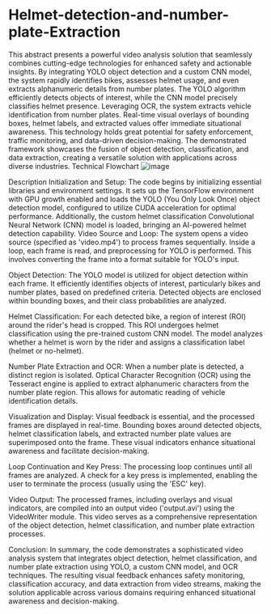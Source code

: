 # Helmet-detection-and-number-plate-Extraction
This abstract presents a powerful video analysis solution that seamlessly combines cutting-edge technologies for enhanced safety and actionable insights. By integrating YOLO object detection and a custom CNN model, the system rapidly identifies bikes, assesses helmet usage, and even extracts alphanumeric details from number plates. The YOLO algorithm efficiently detects objects of interest, while the CNN model precisely classifies helmet presence. Leveraging OCR, the system extracts vehicle identification from number plates. Real-time visual overlays of bounding boxes, helmet labels, and extracted values offer immediate situational awareness. This technology holds great potential for safety enforcement, traffic monitoring, and data-driven decision-making. The demonstrated framework showcases the fusion of object detection, classification, and data extraction, creating a versatile solution with applications across diverse industries.
Technical Flowchart
![image](https://github.com/user-attachments/assets/59c54b55-2197-4faf-8547-03168e77d22a)

 

Description
Initialization and Setup:
The code begins by initializing essential libraries and environment settings. It sets up the TensorFlow environment with GPU growth enabled and loads the YOLO (You Only Look Once) object detection model, configured to utilize CUDA acceleration for optimal performance. Additionally, the custom helmet classification Convolutional Neural Network (CNN) model is loaded, bringing an AI-powered helmet detection capability.
Video Source and Loop:
The system opens a video source (specified as 'video.mp4') to process frames sequentially. Inside a loop, each frame is read, and preprocessing for YOLO is performed. This involves converting the frame into a format suitable for YOLO's input.

Object Detection:
The YOLO model is utilized for object detection within each frame. It efficiently identifies objects of interest, particularly bikes and number plates, based on predefined criteria. Detected objects are enclosed within bounding boxes, and their class probabilities are analyzed.

Helmet Classification:
For each detected bike, a region of interest (ROI) around the rider's head is cropped. This ROI undergoes helmet classification using the pre-trained custom CNN model. The model analyzes whether a helmet is worn by the rider and assigns a classification label (helmet or no-helmet).

Number Plate Extraction and OCR:
When a number plate is detected, a distinct region is isolated. Optical Character Recognition (OCR) using the Tesseract engine is applied to extract alphanumeric characters from the number plate region. This allows for automatic reading of vehicle identification details.

Visualization and Display:
Visual feedback is essential, and the processed frames are displayed in real-time. Bounding boxes around detected objects, helmet classification labels, and extracted number plate values are superimposed onto the frame. These visual indicators enhance situational awareness and facilitate decision-making.

Loop Continuation and Key Press:
The processing loop continues until all frames are analyzed. A check for a key press is implemented, enabling the user to terminate the process (usually using the 'ESC' key).

Video Output:
The processed frames, including overlays and visual indicators, are compiled into an output video ('output.avi') using the VideoWriter module. This video serves as a comprehensive representation of the object detection, helmet classification, and number plate extraction processes.

Conclusion:
In summary, the code demonstrates a sophisticated video analysis system that integrates object detection, helmet classification, and number plate extraction using YOLO, a custom CNN model, and OCR techniques. The resulting visual feedback enhances safety monitoring, classification accuracy, and data extraction from video streams, making the solution applicable across various domains requiring enhanced situational awareness and decision-making.








